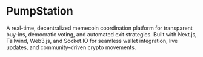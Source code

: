 # PumpStation
A real-time, decentralized memecoin coordination platform for transparent buy-ins, democratic voting, and automated exit strategies. Built with Next.js, Tailwind, Web3.js, and Socket.IO for seamless wallet integration, live updates, and community-driven crypto movements.
